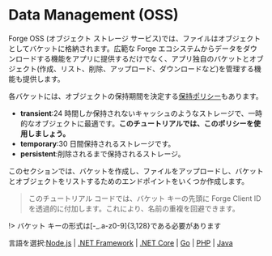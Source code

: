 # Data Management (OSS)

Forge OSS (オブジェクト ストレージ サービス)では、ファイルはオブジェクトとしてバケットに格納されます。広範な Forge エコシステムからデータをダウンロードする機能をアプリに提供するだけでなく、アプリ独自のバケットとオブジェクト(作成、リスト、削除、アップロード、ダウンロードなど)を管理する機能も提供します。

各バケットには、オブジェクトの保持期間を決定する[保持ポリシー](https://forge.autodesk.com/en/docs/data/v2/overview/retention-policy/)もあります。

 - **transient**:24 時間しか保持されないキャッシュのようなストレージで、一時的なオブジェクトに最適です。**このチュートリアルでは、このポリシーを使用しましょう。**
 - **temporary**:30 日間保持されるストレージです。
 - **persistent**:削除されるまで保持されるストレージ。

このセクションでは、バケットを作成し、ファイルをアップロードし、バケットとオブジェクトをリストするためのエンドポイントをいくつか作成します。

> このチュートリアル コードでは、バケット キーの先頭に Forge Client ID を透過的に付加します。これにより、名前の重複を回避できます。

!> バケット キーの形式は\[-_.a-z0-9]{3,128}である必要があります
 
言語を選択:[Node.js](/ja-JP/datamanagement/oss/nodejs) | [.NET Framework](/ja-JP/datamanagement/oss/net) | [.NET Core](/ja-JP/datamanagement/oss/netcore) | [Go](/ja-JP/datamanagement/oss/go) | [PHP](/ja-JP/datamanagement/oss/php) | [Java](/ja-JP/datamanagement/oss/java)

